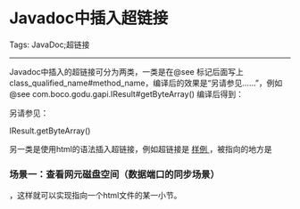 # Javadoc中插入超链接
Tags: JavaDoc;超链接

------

Javadoc中插入的超链接可分为两类，一类是在@see 标记后面写上class_qualified_name#method_name，编译后的效果是“另请参见……”，例如 @see  com.boco.godu.gapi.IResult#getByteArray() 编译后得到： 

 另请参见： 


   IResult.getByteArray()  


 另一类是使用html的语法插入超链接，例如超链接是 <a href ="IConnection.html#admin_port_demo">样例  </a> ，被指向的地方是 <h3 id=admin_port_demo>场景一：查看网元磁盘空间（数据端口的同步场景）  </h3> ，这样就可以实现指向一个html文件的某一小节。